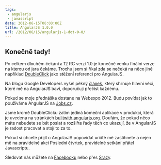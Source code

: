 ```yaml
---
tags:
 - angularjs
 - javascript
date: 2012-06-15T00:00:00Z
title: AngularJS 1.0.0
url: /2012/06/15/angularjs-1-dot-0-0/
---
```


## Konečně tady!

Po celkem dlouhém čekání a 12 RC verzí 1.0 je konečně venku finální verze na kterou od jara čekáme. Trochu jsem si říkal zda se nečeká na něco jiné například [DoubleClick](https://blog.angularjs.org/2012/06/doubleclick-super-powered-by-angularjs.html) jako stěžení referenci pro AngularJS.

<!--more-->

Na blogu Google Developers vyšel pěkný [článek](https://googledevelopers.blogspot.cz/2012/06/better-web-templating-with-angularjs-10.html), který shrnuje hlavní věci, které mě na AngularJS baví, doporučuji přečíst každému.

Pokud se moje přednáška dostane na Webexpo 2012. Budu povídat jak to používáme AngularJS na [Jobs.cz](https://www.jobs.cz).

Jsme kromě DoubleClicku zatím jediná komeční aplikace v produkci, která je uvedena na stránkách [builtwith.angularjs.org](https://builtwith.angularjs.org/). Doufám, že pokud něco máte nebudete se bát poslat a rozšiřte řady těch co ukazují, že v AngularJS je radost pracovat a stojí to za to.

Pokud si chcete přijít o AngularJS popovídat určitě mě zastihnete a nejen mě na pravidelné akci Poslední čtvrtek, pravidelné setkání přátel Javascriptu.

Sledovat nás můžete na [Facebooku](https://www.facebook.com/groups/123334754348651/) nebo přes [Srazy](https://srazy.info/angularjs-meetup/2429).

